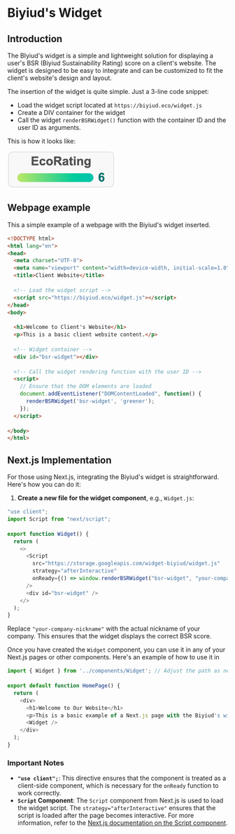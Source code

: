 # Biyiud's Widget
## Introduction
The BIyiud's widget is a simple and lightweight solution for displaying a user's BSR (Biyiud Sustainability Rating) score on a client's website. The widget is designed to be easy to integrate and can be customized to fit the client's website's design and layout.

The insertion of the widget is quite simple. Just a 3-line code snippet:
- Load the widget script located at `https://biyiud.eco/widget.js`
- Create a DIV container for the widget
- Call the widget `renderBSRWidget()` function with the container ID and the user ID as arguments.

This is how it looks like:

![EcoRating](./src/widget-example.png)

## Webpage example
This a simple example of a webpage with the Biyiud's widget inserted.
```html
<!DOCTYPE html>
<html lang="en">
<head>
  <meta charset="UTF-8">
  <meta name="viewport" content="width=device-width, initial-scale=1.0">
  <title>Client Website</title>

  <!-- Load the widget script -->
  <script src="https://biyiud.eco/widget.js"></script>
</head>
<body>

  <h1>Welcome to Client's Website</h1>
  <p>This is a basic client website content.</p>

  <!-- Widget container -->
  <div id="bsr-widget"></div>

  <!-- Call the widget rendering function with the user ID -->
  <script>
    // Ensure that the DOM elements are loaded
    document.addEventListener("DOMContentLoaded", function() {
      renderBSRWidget('bsr-widget', 'greener');
    });
  </script>

</body>
</html>
```
## Next.js Implementation

For those using Next.js, integrating the Biyiud's widget is straightforward. Here's how you can do it:

1. **Create a new file for the widget component**, e.g., `Widget.js`:

```javascript
"use client";
import Script from "next/script";

export function Widget() {
  return (
    <>
      <Script
        src="https://storage.googleapis.com/widget-biyiud/widget.js"
        strategy="afterInteractive"
        onReady={() => window.renderBSRWidget("bsr-widget", "your-company-nickname")}
      />
      <div id="bsr-widget" />
    </>
  );
}

```
Replace `"your-company-nickname"` with the actual nickname of your company. This ensures that the widget displays the correct BSR score.

Once you have created the `Widget` component, you can use it in any of your Next.js pages or other components. Here's an example of how to use it in

```javascript
import { Widget } from '../components/Widget'; // Adjust the path as necessary

export default function HomePage() {
  return (
    <div>
      <h1>Welcome to Our Website</h1>
      <p>This is a basic example of a Next.js page with the Biyiud's widget.</p>
      <Widget />
    </div>
  );
}
```
### Important Notes

- **`"use client";`**: This directive ensures that the component is treated as a client-side component, which is necessary for the `onReady` function to work correctly.
- **`Script` Component**: The `Script` component from Next.js is used to load the widget script. The `strategy="afterInteractive"` ensures that the script is loaded after the page becomes interactive. For more information, refer to the [Next.js documentation on the Script component](https://nextjs.org/docs/basic-features/script).
